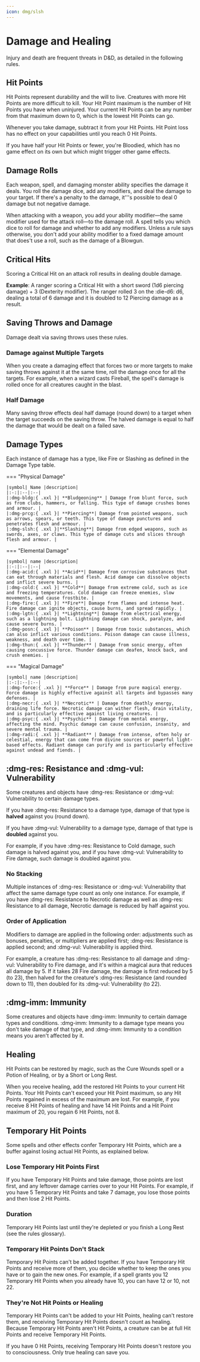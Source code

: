 ```yaml
---
icon: dmg/slsh
---
```


# Damage and Healing

Injury and death are frequent threats in D&D, as detailed in the following rules.

## Hit Points

Hit Points represent durability and the will to live. Creatures with more Hit Points are more difficult to kill. Your Hit Point maximum is the number of Hit Points you have when uninjured. Your current Hit Points can be any number from that maximum down to 0, which is the lowest Hit Points can go.

Whenever you take damage, subtract it from your Hit Points. Hit Point loss has no effect on your capabilities until you reach 0 Hit Points.

If you have half your Hit Points or fewer, you're Bloodied, which has no game effect on its own but which might trigger other game effects.

## Damage Rolls

Each weapon, spell, and damaging monster ability specifies the damage it deals. You roll the damage dice, add any modifiers, and deal the damage to your target. If there's a penalty to the damage, it'''s possible to deal 0 damage but not negative damage.

When attacking with a weapon, you add your ability modifier—the same modifier used for the attack roll—to the damage roll. A spell tells you which dice to roll for damage and whether to add any modifiers. Unless a rule says otherwise, you don't add your ability modifier to a fixed damage amount that does't use a roll, such as the damage of a Blowgun.

## Critical Hits

Scoring a Critical Hit on an attack roll results in dealing double damage.
 
**Example**: A ranger scoring a Critical Hit with a short sword (1d6 piercing damage) + 3 (Dexterity modifier). The ranger rolled 3 on the :die-d6: d6, dealing a total of 6 damage and it is doubled to 12 Piercing damage as a result.

## Saving Throws and Damage

Damage dealt via saving throws uses these rules.

### Damage against Multiple Targets

When you create a damaging effect that forces two or more targets to make saving throws against it at the same time, roll the damage once for all the targets. For example, when a wizard casts Fireball, the spell's damage is rolled once for all creatures caught in the blast.

### Half Damage

Many saving throw effects deal half damage (round down) to a target when the target succeeds on the saving throw. The halved damage is equal to half the damage that would be dealt on a failed save.

## Damage Types

Each instance of damage has a type, like Fire or Slashing as defined in the Damage Type table.

=== "Physical Damage"

    |symbol| Name |description|
    |:-:|:--|:--|
    |:dmg-bldg:{ .xxl }| **Bludgeoning** | Damage from blunt force, such as from clubs, hammers, or falling. This type of damage crushes bones and armour. |
    |:dmg-prcg:{ .xxl }| **Piercing**| Damage from pointed weapons, such as arrows, spears, or teeth. This type of damage punctures and penetrates flesh and armour. |
    |:dmg-slsh:{ .xxl }|**Slashing**| Damage from edged weapons, such as swords, axes, or claws. This type of damage cuts and slices through flesh and armour. |

=== "Elemental Damage"

    |symbol| name |description|
    |:-:|:--|:--|
    |:dmg-acid:{ .xxl }| **Acid**| Damage from corrosive substances that can eat through materials and flesh. Acid damage can dissolve objects and inflict severe burns. |
    |:dmg-cold:{ .xxl }| **Cold**| Damage from extreme cold, such as ice and freezing temperatures. Cold damage can freeze enemies, slow movements, and cause frostbite. |
    |:dmg-fire:{ .xxl }| **Fire**| Damage from flames and intense heat. Fire damage can ignite objects, cause burns, and spread rapidly. |
    |:dmg-lgtn:{ .xxl }| **Lightning**| Damage from electrical energy, such as a lightning bolt. Lightning damage can shock, paralyze, and cause severe burns. |
    |:dmg-posn:{ .xxl }| **Poison** | Damage from toxic substances, which can also inflict various conditions. Poison damage can cause illness, weakness, and death over time. |
    |:dmg-thun:{ .xxl }| **Thunder** | Damage from sonic energy, often causing concussive force. Thunder damage can deafen, knock back, and crush enemies. |

=== "Magical Damage"

    |symbol| name |description|
    |:-:|:--|:--|
    |:dmg-force:{ .xxl }| **Force** | Damage from pure magical energy. Force damage is highly effective against all targets and bypasses many defenses. |
    |:dmg-necr:{ .xxl }| **Necrotic** | Damage from deathly energy, draining life force. Necrotic damage can wither flesh, drain vitality, and is particularly effective against living creatures. |
    |:dmg-psyc:{ .xxl }| **Psychic** | Damage from mental energy, affecting the mind. Psychic damage can cause confusion, insanity, and severe mental trauma. |
    |:dmg-radi:{ .xxl }| **Radiant** | Damage from intense, often holy or celestial, energy that can come from divine sources or powerful light-based effects. Radiant damage can purify and is particularly effective against undead and fiends. |

## :dmg-res: Resistance and :dmg-vul: Vulnerability

Some creatures and objects have :dmg-res: Resistance or :dmg-vul: Vulnerability to certain damage types. 

If you have :dmg-res: Resistance to a damage type, damage of that type is **halved** against you (round down). 

If you have :dmg-vul: Vulnerability to a damage type, damage of that type is **doubled** against you. 

For example, if you have :dmg-res: Resistance to Cold damage, such damage is halved against you, and if you have :dmg-vul: Vulnerability to Fire damage, such damage is doubled against you.

### No Stacking

Multiple instances of :dmg-res: Resistance or :dmg-vul: Vulnerability that affect the same damage type count as only one instance. For example, if you have :dmg-res: Resistance to Necrotic damage as well as :dmg-res: Resistance to all damage, Necrotic damage is reduced by half against you.

### Order of Application

Modifiers to damage are applied in the following order: adjustments such as bonuses, penalties, or multipliers are applied first; :dmg-res: Resistance is applied second; and :dmg-vul: Vulnerability is applied third.

For example, a creature has :dmg-res: Resistance to all damage and :dmg-vul: Vulnerability to Fire damage, and it's within a magical aura that reduces all damage by 5. If it takes 28 Fire damage, the damage is first reduced by 5 (to 23), then halved for the creature's :dmg-res: Resistance (and rounded down to 11), then doubled for its :dmg-vul: Vulnerability (to 22).

## :dmg-imm: Immunity

Some creatures and objects have :dmg-imm: Immunity to certain damage types and conditions. :dmg-imm: Immunity to a damage type means you don't take damage of that type, and :dmg-imm: Immunity to a condition means you aren't affected by it.

## Healing

Hit Points can be restored by magic, such as the Cure Wounds spell or a Potion of Healing, or by a Short or Long Rest.

When you receive healing, add the restored Hit Points to your current Hit Points. Your Hit Points can't exceed your Hit Point maximum, so any Hit Points regained in excess of the maximum are lost. For example, if you receive 8 Hit Points of healing and have 14 Hit Points and a Hit Point maximum of 20, you regain 6 Hit Points, not 8.

## Temporary Hit Points

Some spells and other effects confer Temporary Hit Points, which are a buffer against losing actual Hit Points, as explained below.

### Lose Temporary Hit Points First
If you have Temporary Hit Points and take damage, those points are lost first, and any leftover damage carries over to your Hit Points. For example, if you have 5 Temporary Hit Points and take 7 damage, you lose those points and then lose 2 Hit Points.

### Duration
Temporary Hit Points last until they're depleted or you finish a Long Rest (see the rules glossary).

### Temporary Hit Points Don't Stack

Temporary Hit Points can't be added together. If you have Temporary Hit Points and receive more of them, you decide whether to keep the ones you have or to gain the new ones. For example, if a spell grants you 12 Temporary Hit Points when you already have 10, you can have 12 or 10, not 22.

### They're Not Hit Points or Healing

Temporary Hit Points can't be added to your Hit Points, healing can't restore them, and receiving Temporary Hit Points doesn't count as healing. Because Temporary Hit Points aren't Hit Points, a creature can be at full Hit Points and receive Temporary Hit Points.

If you have 0 Hit Points, receiving Temporary Hit Points doesn't restore you to consciousness. Only true healing can save you.